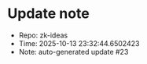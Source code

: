 ﻿# Update note
- Repo: zk-ideas
- Time: 2025-10-13 23:32:44.6502423
- Note: auto-generated update #23
